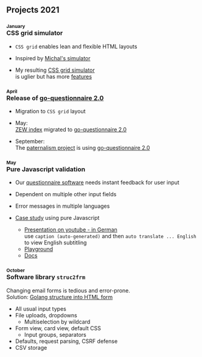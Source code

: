 ## Projects&nbsp;2021

<div style='clear: both; height: 0px;'></div>

### <span style='font-size:75%'>January</span><br>CSS grid simulator

* `CSS grid` enables lean and flexible HTML layouts

* Inspired by [Michal's simulator](https://michalgrochowski.github.io/grid-playground/dist/)

* My resulting [CSS grid simulator](./css-grid-simulator/index.html)  
is uglier but has more [features](https://dilbert.com/strip/2001-02-05)

### <span style='font-size:75%'>April</span><br>Release of [go-questionnaire 2.0](https://github.com/zew/go-questionnaire/releases/tag/v2.0.0)

* Migration to `CSS grid` layout

* May:  
[ZEW index](https://de.wikipedia.org/wiki/ZEW-Index) migrated to [go-questionnaire 2.0](https://github.com/zew/go-questionnaire)

* September:  
The [paternalism project](https://kups.ub.uni-koeln.de/46303/1/%5B2021%5D%20Ambuehl%20Bernheim%20Ockenfels_What%20Motivates%20Paternalism_AER_final%20WP.pdf) is using [go-questionnaire 2.0](https://github.com/zew/go-questionnaire)

<!-- * Check out my [CSS grid simulator](https://github.com/pbberlin/css-grid-playground) -->

### <span style='font-size:75%'>May</span><br>Pure Javascript validation

* Our [questionnaire software](https://github.com/zew/go-questionnaire)
needs instant feedback for user input

* Dependent on multiple other input fields

* Error messages in multiple languages

* [Case study](https://survey2.zew.de/doc/html5-form-validation/playground-03.html) using pure Javascript
  * [Presentation on youtube - in German](https://youtu.be/BaV0ebrcepY)  
use `caption (auto-generated)` and then `auto translate ... English`  
to view English subtitling
  * [Playground](https://survey2.zew.de/doc/html5-form-validation/playground-03.html)
  * [Docs](https://survey2.zew.de/doc/html5-form-validation/validation.md)

### <span style='font-size:75%'>October</span><br>Software library `struc2frm`

Changing email forms is tedious and error-prone.  
Solution: [Golang structure into HTML form](https://github.com/pbberlin/struc2frm)

* All usual input types
* File uploads, dropdowns
  * Multiselection by wildcard
* Form view, card view, default CSS
  * Input groups, separators
* Defaults, request parsing, CSRF defense
* CSV storage
